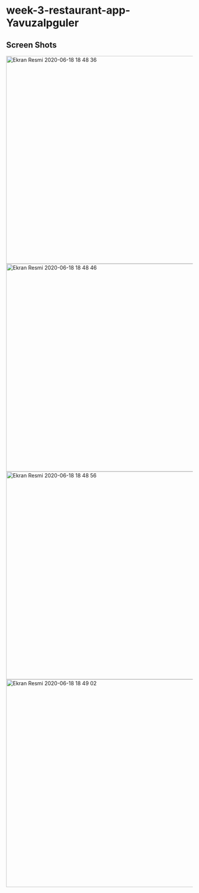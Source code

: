 # week-3-restaurant-app-Yavuzalpguler
## Screen Shots
<img width="560" alt="Ekran Resmi 2020-06-18 18 48 36" src="https://user-images.githubusercontent.com/35559921/85059768-dab4e180-b1ac-11ea-8091-7ef0e5cab5a8.png">
<img width="560" alt="Ekran Resmi 2020-06-18 18 48 46" src="https://user-images.githubusercontent.com/35559921/85059771-dd173b80-b1ac-11ea-8a2d-c56b8d75ac2f.png">
<img width="560" alt="Ekran Resmi 2020-06-18 18 48 56" src="https://user-images.githubusercontent.com/35559921/85059779-e0122c00-b1ac-11ea-82b9-3b76ca90dbe2.png">
<img width="560" alt="Ekran Resmi 2020-06-18 18 49 02" src="https://user-images.githubusercontent.com/35559921/85059785-e3a5b300-b1ac-11ea-891e-93fc283e16ed.png">
